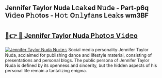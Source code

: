 ## Jennifer Taylor Nuda L𝚎a𝚔ed N𝚞𝚍e - Part-p6q Vi𝚍𝚎o P𝚑𝚘tos - H𝚘𝚝 O𝚗𝚕yf𝚊ns L𝚎a𝚔s wm3BF

# <h2><a href="http://kfc4c2.oniu.top/?m=Jennifer+Taylor+Nuda">🔗👉 🔴 Jennifer Taylor Nuda P𝚑ot𝚘𝚜 V𝚒d𝚎o</a></h2>

[![Jennifer Taylor Nuda Nu𝚍e𝚜](https://i.imgur.com/0qMVB7G.gif)](http://kfc4c2.oniu.top/?m=Jennifer+Taylor+Nuda)
Social media personality Jennifer Taylor Nuda, acclaimed for publishing dance and lifestyle material, consisting of presentations and personal blogs. The public persona of Jennifer Taylor Nuda is defined by its openness and sincerity, but the hidden aspects of his personal life remain a tantalizing enigma.  
